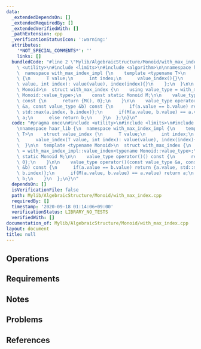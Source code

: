 ```yaml
---
data:
  _extendedDependsOn: []
  _extendedRequiredBy: []
  _extendedVerifiedWith: []
  _pathExtension: cpp
  _verificationStatusIcon: ':warning:'
  attributes:
    '*NOT_SPECIAL_COMMENTS*': ''
    links: []
  bundledCode: "#line 2 \"Mylib/AlgebraicStructure/Monoid/with_max_index.cpp\"\n#include\
    \ <utility>\n#include <limits>\n#include <algorithm>\n\nnamespace haar_lib {\n\
    \  namespace with_max_index_impl {\n    template <typename T>\n    struct value_index\
    \ {\n      T value;\n      int index;\n      value_index(){}\n      value_index(T\
    \ value, int index): value(value), index(index){}\n    };\n  }\n\n  template <typename\
    \ Monoid>\n  struct with_max_index {\n    using value_type = with_max_index_impl::value_index<typename\
    \ Monoid::value_type>;\n    const static Monoid M;\n\n    value_type operator()()\
    \ const {\n      return {M(), 0};\n    }\n\n    value_type operator()(const value_type\
    \ &a, const value_type &b) const {\n      if(a.value == b.value) return {a.value,\
    \ std::max(a.index, b.index)};\n      if(M(a.value, b.value) == a.value) return\
    \ a;\n      else return b;\n    }\n  };\n}\n"
  code: "#pragma once\n#include <utility>\n#include <limits>\n#include <algorithm>\n\
    \nnamespace haar_lib {\n  namespace with_max_index_impl {\n    template <typename\
    \ T>\n    struct value_index {\n      T value;\n      int index;\n      value_index(){}\n\
    \      value_index(T value, int index): value(value), index(index){}\n    };\n\
    \  }\n\n  template <typename Monoid>\n  struct with_max_index {\n    using value_type\
    \ = with_max_index_impl::value_index<typename Monoid::value_type>;\n    const\
    \ static Monoid M;\n\n    value_type operator()() const {\n      return {M(),\
    \ 0};\n    }\n\n    value_type operator()(const value_type &a, const value_type\
    \ &b) const {\n      if(a.value == b.value) return {a.value, std::max(a.index,\
    \ b.index)};\n      if(M(a.value, b.value) == a.value) return a;\n      else return\
    \ b;\n    }\n  };\n}\n"
  dependsOn: []
  isVerificationFile: false
  path: Mylib/AlgebraicStructure/Monoid/with_max_index.cpp
  requiredBy: []
  timestamp: '2020-09-18 01:14:06+09:00'
  verificationStatus: LIBRARY_NO_TESTS
  verifiedWith: []
documentation_of: Mylib/AlgebraicStructure/Monoid/with_max_index.cpp
layout: document
title: null
---
```


## Operations

## Requirements

## Notes

## Problems

## References
